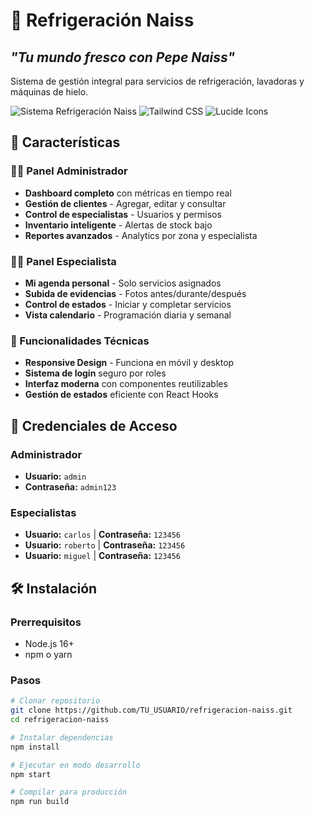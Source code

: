 # 🧊 Refrigeración Naiss
## *"Tu mundo fresco con Pepe Naiss"*

Sistema de gestión integral para servicios de refrigeración, lavadoras y máquinas de hielo.

![Sistema Refrigeración Naiss](https://img.shields.io/badge/React-18.2.0-blue)
![Tailwind CSS](https://img.shields.io/badge/Tailwind-3.0-green)
![Lucide Icons](https://img.shields.io/badge/Lucide-Icons-purple)

## 🚀 Características

### 👨‍💼 Panel Administrador
- **Dashboard completo** con métricas en tiempo real
- **Gestión de clientes** - Agregar, editar y consultar
- **Control de especialistas** - Usuarios y permisos
- **Inventario inteligente** - Alertas de stock bajo
- **Reportes avanzados** - Analytics por zona y especialista

### 👨‍🔧 Panel Especialista
- **Mi agenda personal** - Solo servicios asignados
- **Subida de evidencias** - Fotos antes/durante/después
- **Control de estados** - Iniciar y completar servicios
- **Vista calendario** - Programación diaria y semanal

### 📱 Funcionalidades Técnicas
- **Responsive Design** - Funciona en móvil y desktop
- **Sistema de login** seguro por roles
- **Interfaz moderna** con componentes reutilizables
- **Gestión de estados** eficiente con React Hooks

## 🔐 Credenciales de Acceso

### Administrador
- **Usuario:** `admin`
- **Contraseña:** `admin123`

### Especialistas
- **Usuario:** `carlos` | **Contraseña:** `123456`
- **Usuario:** `roberto` | **Contraseña:** `123456`  
- **Usuario:** `miguel` | **Contraseña:** `123456`

## 🛠️ Instalación

### Prerrequisitos
- Node.js 16+ 
- npm o yarn

### Pasos
```bash
# Clonar repositorio
git clone https://github.com/TU_USUARIO/refrigeracion-naiss.git
cd refrigeracion-naiss

# Instalar dependencias
npm install

# Ejecutar en modo desarrollo
npm start

# Compilar para producción
npm run build